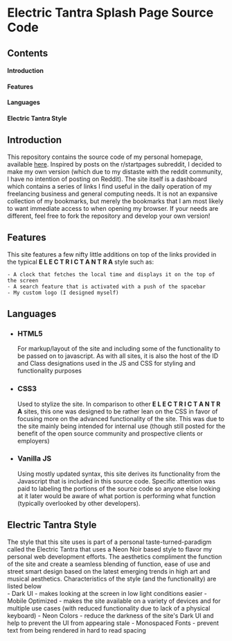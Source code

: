 # Electric Tantra Splash Page Source Code

## Contents
#### Introduction
#### Features
#### Languages
#### Electric Tantra Style  

## Introduction
This repository contains the source code of my personal homepage, available [here](https://electric-tantra-splash-page.netlify.com/). Inspired by posts on the r/startpages subreddit, I decided to make my own version (which due to my distaste with the reddit community, I have no intention of posting on Reddit). The site itself is a dashboard which contains a series of links I find useful in the daily operation of my freelancing business and general computing needs. It is not an expansive collection of my bookmarks, but merely the bookmarks that I am most likely to want immediate access to when opening my browser. If your needs are different, feel free to fork the repository and develop your own version!

## Features 
This site features a few nifty little additions on top of the links provided in the typical **E L E C T R I C   T A N T R A** style such as:
    
    - A clock that fetches the local time and displays it on the top of the screen 
    - A search feature that is activated with a push of the spacebar 
    - My custom logo (I designed myself)
## Languages 

- ### HTML5 
    For markup/layout of the site and including some of the functionality to be passed on to javascript. As with all sites, it is also the host of the ID and Class designations used in the JS and CSS for styling and functionality purposes

- ### CSS3 
    Used to stylize the site. In comparison to other **E L E C T R I C   T A N T R A** sites, this one was designed to be rather lean on the CSS in favor of focusing more on the advanced functionality of the site. This was due to the site mainly being intended for internal use (though still posted for the benefit of the open source community and prospective clients or employers) 

- ### Vanilla JS 
     Using mostly updated syntax, this site derives its functionality from the Javascript that is included in this source code. Specific attention was paid to labeling the portions of the source code so anyone else looking at it later would be aware of what portion is performing what function (typically overlooked by other developers). 
     
## Electric Tantra Style 
 
  The style that this site uses is part of a personal taste-turned-paradigm called the Electric Tantra that uses a Neon Noir based style to flavor my personal web development efforts. The aesthetics compliment the function of the site and create a seamless blending of function, ease of use and street smart design based on the latest emerging trends in high art and musical aesthetics. Characteristics of the style (and the functionality) are listed below  
    - Dark UI - makes looking at the screen in low light conditions easier 
    - Mobile Optimized - makes the site available on a variety of devices and for multiple use cases (with reduced functionality due to lack of a physical keyboard) 
    - Neon Colors - reduce the darkness of the site's Dark UI and help to prevent the UI from appearing stale 
    - Monospaced Fonts - prevent text from being rendered in hard to read spacing 